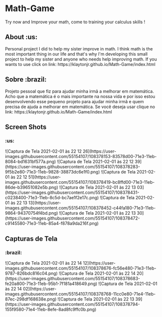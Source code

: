 # Math-Game
Try now and Improve your math, come to training your calculus skills !

<h2>About :us:</h2>
Personal project I did to help my sister improve in math. I think math is the most important thing in our life and that's why I'm developing this small project to help my sister and anyone who needs help improving math. 
If you wants to use click on link:
https://klaytonjr.github.io/Math-Game/index.html
</br>

<h2>Sobre :brazil:</h2>
Projeto pessoal que fiz para ajudar minha irmã a melhorar em matemática. Acho que a matemática é o mais importante na nossa vida e por isso estou desenvolvendo esse pequeno projeto para ajudar minha irmã e quem precisa de ajuda a melhorar em matemática.
Se você deseja usar clique no link:
https://klaytonjr.github.io/Math-Game/index.html

<h2>Screen Shots</h2>
<h3>:us:</h3>
![Captura de Tela 2021-02-01 às 22 12 26](https://user-images.githubusercontent.com/55154107/108378153-83578d00-71e3-11eb-8084-bd1631bf577a.png)
![Captura de Tela 2021-02-01 às 22 12 39](https://user-images.githubusercontent.com/55154107/108378283-9f5b2e80-71e3-11eb-9828-38873dc6e1f0.png)
![Captura de Tela 2021-02-01 às 22 12 51](https://user-images.githubusercontent.com/55154107/108378419-bc8ffd00-71e3-11eb-86de-b39651082e5b.png)
![Captura de Tela 2021-02-01 às 22 13 03](https://user-images.githubusercontent.com/55154107/108378431-c0238400-71e3-11eb-8c5d-bc7ae1f2e17c.png)
![Captura de Tela 2021-02-01 às 22 13 13](https://user-images.githubusercontent.com/55154107/108378452-c44fa180-71e3-11eb-9864-94370754f4bd.png)
![Captura de Tela 2021-02-01 às 22 13 30](https://user-images.githubusercontent.com/55154107/108378472-c9145580-71e3-11eb-85a4-f878a9da216f.png)

<h2>Capturas de Tela</h2>
<h3>:brazil:</h3>
![Captura de Tela 2021-02-01 às 22 14 12](https://user-images.githubusercontent.com/55154107/108378676-fc56e480-71e3-11eb-9787-826bdc816c04.png)
![Captura de Tela 2021-02-01 às 22 14 20](https://user-images.githubusercontent.com/55154107/108378683-fe20a800-71e3-11eb-95b1-7f181a418649.png)
![Captura de Tela 2021-02-01 às 22 14 02](https://user-images.githubusercontent.com/55154107/108378768-11cc0e80-71e4-11eb-87ec-298df168638e.png)
![Captura de Tela 2021-02-01 às 22 13 39](https://user-images.githubusercontent.com/55154107/108378794-155f9580-71e4-11eb-8efe-8ad8fc9ffc0b.png)

